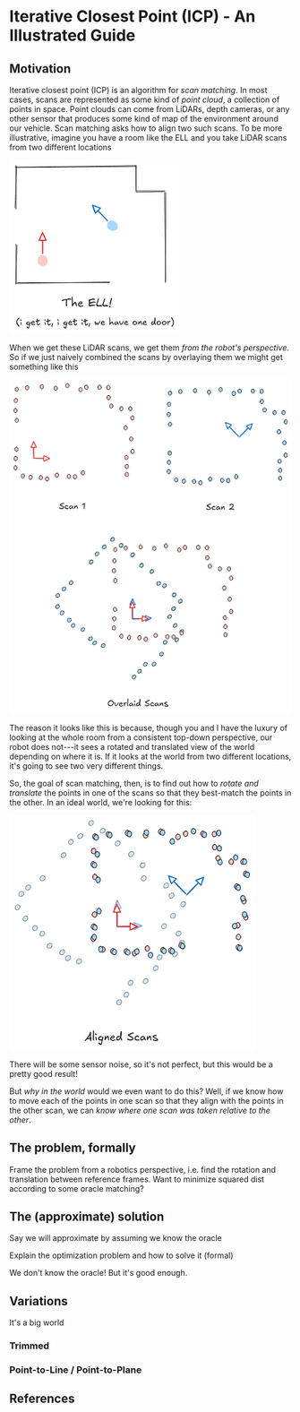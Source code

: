 # Iterative Closest Point (ICP) - An Illustrated Guide

## Motivation
Iterative closest point (ICP) is an algorithm for *scan matching*. In most cases, scans are represented as some kind of *point cloud*, a collection of points in space. Point clouds can come from LiDARs, depth cameras, or any other sensor that produces some kind of map of the environment around our vehicle. Scan matching asks how to align two such scans. To be more illustrative, imagine you have a room like the ELL and you take LiDAR scans from two different locations

![A top-down sketch of a room with two robot poses drawn, one red and one blue. Each is represented as a circle indicating position and an arrow indicating orientation.](ell_poses.png)

When we get these LiDAR scans, we get them *from the robot's perspective*. So if we just naively combined the scans by overlaying them we might get something like this

![Two "scans" of the room from above. Each scan looks like is a set of (noisy) points. There is also an overlaid perspective where the scans are combined naively---the blue points are rotated and translated with respect to the red points and they do not align.](ell_scans.png)

The reason it looks like this is because, though you and I have the luxury of looking at the whole room from a consistent top-down perspective, our robot does not---it sees a rotated and translated view of the world depending on where it is. If it looks at the world from two different locations, it's going to see two very different things.

So, the goal of scan matching, then, is to find out how to *rotate and translate* the points in one of the scans so that they best-match the points in the other. In an ideal world, we're looking for this:

![alt text](aligned_scans.png)

There will be some sensor noise, so it's not perfect, but this would be a pretty good result!

But *why in the world* would we even want to do this? Well, if we know how to move each of the points in one scan so that they align with the points in the other scan, we can *know where one scan was taken relative to the other*.

## The problem, formally

Frame the problem from a robotics perspective, i.e. find the rotation and translation between reference frames. Want to minimize squared dist according to some oracle matching?

## The (approximate) solution
Say we will approximate by assuming we know the oracle

Explain the optimization problem and how to solve it (formal)

We don't know the oracle! But it's good enough.

## Variations
It's a big world

### Trimmed
### Point-to-Line / Point-to-Plane

## References